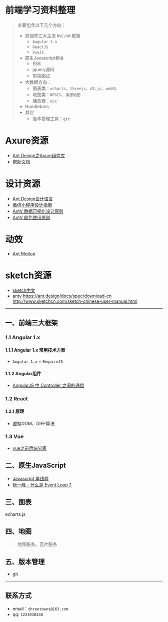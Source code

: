 # 前端学习资料整理

> 主要包含以下几个方向：
>
> * 前端界三大主流 `MVC/VM` 框架
>   * `Angular 1.x`
>   * `ReactJS`
>   *  `VueJS`
> * 原生Javascript相关
>   * ES6
>   * jquery源码
>   * 前端面试
> * 大数据方向：
>   * 图表类：`echarts`、`threejs`、`d3.js`、`webGL`
>   * 地图类：`NPGIS`、`高德地图`
>   * 播放器：`ocx`
> * Handlebars
> * 其它
>   * 版本管理工具：`git`

# Axure资源
* [Ant Design之Axure组件库](https://library.ant.design/)
* [帮助文档](https://www.yuque.com/il5cox/ii7fzy)

# 设计资源
* [Ant Design设计语言](https://ant.design/docs/spec/introduce-cn)
* [微信小程序设计指南](https://developers.weixin.qq.com/miniprogram/design/)
* [AntV 数据可视化设计原则](https://antv.alipay.com/zh-cn/vis/design/index.html)
* [AntV 颜色使用原则](http://antvis.github.io/vis/doc/design/principle/color.html)

# 动效
* [Ant Motion](https://motion.ant.design/language/basic)

# sketch资源
* [sketch中文](http://www.sketchcn.com)
* [antv](https://antv.alipay.com/zh-cn/vis/resource/index.html)
https://ant.design/docs/spec/download-cn
http://www.sketchcn.com/sketch-chinese-user-manual.html
***


## 一、前端三大框架

### 1.1 Angular 1.x

#### 1.1.1 Angular 1.x 常用技术方案

* `Angular 1.x` + `RequireJS`



#### 1.1.2 Angular组件

* [AngularJS 中 Controller 之间的通信](https://github.com/huangtengfei/blog/issues/8)



### 1.2 React

#### 1.2.1 原理

* 虚拟DOM、DIFF算法

### 1.3 Vue

* [vue之前后端分离]()



## 二、原生JavaScript

* [Javascript 单线程](https://github.com/elevensky/myblog/issues/15)
* [阮一峰 - 什么是 Event Loop？](http://www.ruanyifeng.com/blog/2013/10/event_loop.html)



## 三、图表

echarts.js



## 四、地图

> 地图服务、瓦片服务



## 五、版本管理

* git





***



## 联系方式

* email：`threetowns@163.com`
* qq: `1223930438`
